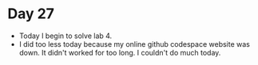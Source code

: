 # Day 27

- Today I begin to solve lab 4.
- I did too less today because my online github codespace  website was down. It didn't worked for too long. I couldn't do much today.